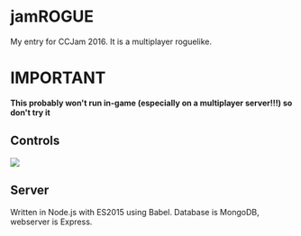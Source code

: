 # jamROGUE
My entry for CCJam 2016. It is a multiplayer roguelike.

# IMPORTANT
**This probably won't run in-game (especially on a multiplayer server!!!) so don't try it**

## Controls
![](http://the.ultimate.shitty.download/nigeria_hospital_rhode.png)

## Server
Written in Node.js with ES2015 using Babel. Database is MongoDB, webserver is Express.